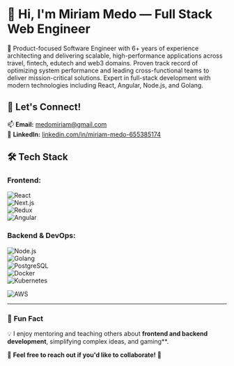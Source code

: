 # 👋 Hi, I'm Miriam Medo — Full Stack Web Engineer  

🚀 Product-focused Software Engineer with 6+ years of experience architecting and delivering scalable, high-performance applications across travel, fintech, edutech and web3 domains. Proven track record of optimizing system performance and leading cross-functional teams to deliver mission-critical solutions. Expert in full-stack development with modern technologies including React, Angular, Node.js, and Golang.

## 🔗 **Let's Connect!**  
📫 **Email:** [medomiriam@gmail.com](mailto:medomiriam@gmail.com)  
💼 **LinkedIn:** [linkedin.com/in/miriam-medo-655385174](https://www.linkedin.com/in/miriam-medo-655385174) 

## 🛠️ Tech Stack  
### **Frontend:**  
![React](https://img.shields.io/badge/React-20232A?style=for-the-badge&logo=react&logoColor=61DAFB)  
![Next.js](https://img.shields.io/badge/Next.js-000000?style=for-the-badge&logo=next.js&logoColor=white)  
![Redux](https://img.shields.io/badge/Redux-764ABC?style=for-the-badge&logo=redux&logoColor=white)  
![Angular](https://img.shields.io/badge/Angular-DD0031?style=for-the-badge&logo=angular&logoColor=white)  

### **Backend & DevOps:**  
![Node.js](https://img.shields.io/badge/Node.js-43853D?style=for-the-badge&logo=node.js&logoColor=white)  
![Golang](https://img.shields.io/badge/Go-00ADD8?style=for-the-badge&logo=go&logoColor=white)  
![PostgreSQL](https://img.shields.io/badge/PostgreSQL-316192?style=for-the-badge&logo=postgresql&logoColor=white)  
![Docker](https://img.shields.io/badge/Docker-2496ED?style=for-the-badge&logo=docker&logoColor=white)  
![Kubernetes](https://img.shields.io/badge/Kubernetes-326CE5?style=for-the-badge&logo=kubernetes&logoColor=white) 
 
![AWS](https://img.shields.io/badge/AWS-232F3E?style=for-the-badge?logo=amazon-aws)

---



### 🎯 **Fun Fact**  
💡 I enjoy mentoring and teaching others about **frontend and backend development**, simplifying complex ideas, and gaming**.

💬 **Feel free to reach out if you'd like to collaborate!** 🚀  
